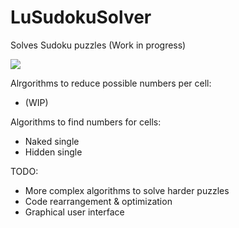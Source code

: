 # LuSudokuSolver

Solves Sudoku puzzles (Work in progress)

<img src="https://pbs.twimg.com/media/C7IslCUXUAEjTgE.jpg">

Alrgorithms to reduce possible numbers per cell:
- (WIP)

Algorithms to find numbers for cells:
- Naked single
- Hidden single

TODO:
- More complex algorithms to solve harder puzzles
- Code rearrangement & optimization
- Graphical user interface
